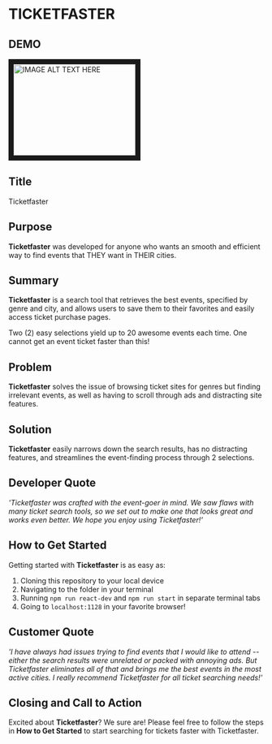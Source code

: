 # TICKETFASTER #
 
## DEMO ##
<a href="https://www.youtube.com/watch?v=p5ptaZFyc_w
" target="_blank"><img src="https://img.youtube.com/vi/p5ptaZFyc_w/0.jpg" 
alt="IMAGE ALT TEXT HERE" width="240" height="180" border="10" /></a>

## Title ##
  Ticketfaster

## Purpose ##
  **Ticketfaster** was developed for anyone who wants an smooth and efficient way to find events that THEY want in THEIR cities.

## Summary ##
  **Ticketfaster** is a search tool that retrieves the best events, specified by genre and city, and allows users to save them to their favorites and easily access ticket purchase pages.
  
  Two (2) easy selections yield up to 20 awesome events each time. One cannot get an event ticket faster than this!

## Problem ##
  **Ticketfaster** solves the issue of browsing ticket sites for genres but finding irrelevant events, as well as having to scroll through ads and distracting site features.

## Solution ##
  **Ticketfaster** easily narrows down the search results, has no distracting features, and streamlines the event-finding process through 2 selections.

## Developer Quote ##
  *'Ticketfaster was crafted with the event-goer in mind. We saw flaws with many ticket search tools, so we set out to make one that looks great and works even better. We hope you enjoy using Ticketfaster!'*

## How to Get Started ##
  Getting started with **Ticketfaster** is as easy as:
  1. Cloning this repository to your local device
  2. Navigating to the folder in your terminal
  3. Running `npm run react-dev` and `npm run start` in separate terminal tabs
  4. Going to `localhost:1128` in your favorite browser!

## Customer Quote ##
  *'I have always had issues trying to find events that I would like to attend -- either the search results were unrelated or packed with annoying ads. But Ticketfaster eliminates all of that and brings me the best events in the most active cities. I really recommend Ticketfaster for all ticket searching needs!'*
  
## Closing and Call to Action ##
  Excited about **Ticketfaster**? We sure are! Please feel free to follow the steps in **How to Get Started** to start searching for tickets faster with Ticketfaster.
